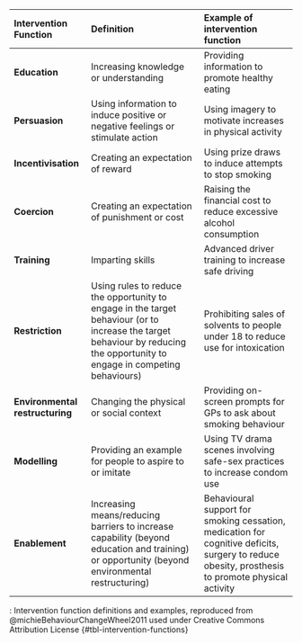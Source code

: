 |**Intervention Function**      |**Definition**                                                                                                                                                             |**Example of intervention function**                                                                                                            |
|:------------------------------|:--------------------------------------------------------------------------------------------------------------------------------------------------------------------------|:-----------------------------------------------------------------------------------------------------------------------------------------------|
|**Education**                  |Increasing knowledge or understanding                                                                                                                                      |Providing information to promote healthy eating                                                                                                 |
|**Persuasion**                 |Using information to induce positive or negative feelings or stimulate action                                                                                              |Using imagery to motivate increases in physical activity                                                                                        |
|**Incentivisation**            |Creating an expectation of reward                                                                                                                                          |Using prize draws to induce attempts to stop smoking                                                                                            |
|**Coercion**                   |Creating an expectation of punishment or cost                                                                                                                              |Raising the financial cost to reduce excessive alcohol consumption                                                                              |
|**Training**                   |Imparting skills                                                                                                                                                           |Advanced driver training to increase safe driving                                                                                               |
|**Restriction**                |Using rules to reduce the opportunity to engage in the target behaviour (or to increase the target behaviour by reducing the opportunity to engage in competing behaviours)|Prohibiting sales of solvents to people under 18 to reduce use for intoxication                                                                 |
|**Environmental restructuring**|Changing the physical or social context                                                                                                                                    |Providing on-screen prompts for GPs to ask about smoking behaviour                                                                              |
|**Modelling**                  |Providing an example for people to aspire to or imitate                                                                                                                    |Using TV drama scenes involving safe-sex practices to increase condom use                                                                       |
|**Enablement**                 |Increasing means/reducing barriers to increase capability (beyond education and training) or opportunity (beyond environmental restructuring)                              |Behavioural support for smoking cessation, medication for cognitive deficits, surgery to reduce obesity, prosthesis to promote physical activity|

: Intervention function definitions and examples, reproduced from @michieBehaviourChangeWheel2011 used under Creative Commons Attribution License {#tbl-intervention-functions}
